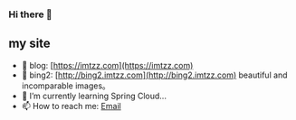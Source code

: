 ### Hi there 👋

<!-- ![](https://github-readme-stats.vercel.app/api?username=tzzs) -->

## my site

- 📝 blog: [https://imtzz.com](https://imtzz.com)
- 🔭 bing2: [http://bing2.imtzz.com](http://bing2.imtzz.com) beautiful and incomparable images。
- 🌱 I’m currently learning Spring Cloud...
- 📫 How to reach me: [Email](mailto:tzzprc@outlook.com)
<!--
**tzzs/tzzs** is a ✨ _special_ ✨ repository because its `README.md` (this file) appears on your GitHub profile.

Here are some ideas to get you started:

- 🔭 I’m currently working on ...
- 🌱 I’m currently learning ...
- 👯 I’m looking to collaborate on ...
- 🤔 I’m looking for help with ...
- 💬 Ask me about ...
- 📫 How to reach me: ...
- 😄 Pronouns: ...
- ⚡ Fun fact: ...
-->
